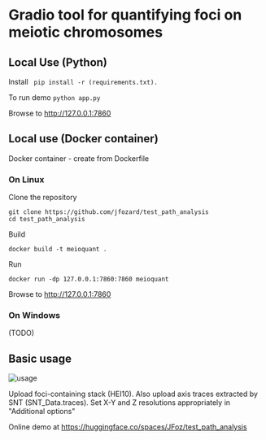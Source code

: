 
# Gradio tool for quantifying foci on meiotic chromosomes

## Local Use (Python)

Install 
``` pip install -r (requirements.txt).```

To run demo
``` python app.py ```

Browse to http://127.0.0.1:7860

## Local use (Docker container)

Docker container - create from Dockerfile

### On Linux

Clone the repository

```
git clone https://github.com/jfozard/test_path_analysis
cd test_path_analysis
```

Build
```
docker build -t meioquant .
```

Run
```
docker run -dp 127.0.0.1:7860:7860 meioquant
```

Browse to http://127.0.0.1:7860

### On Windows

(TODO)

## Basic usage

![usage](https://github.com/jfozard/test_path_analysis/assets/4390954/3519b10f-041e-4fa1-b8b2-8a648fd66c9c)

Upload foci-containing stack (HEI10). Also upload axis traces extracted by SNT (SNT_Data.traces).
Set X-Y and Z resolutions appropriately in "Additional options"

Online demo at https://huggingface.co/spaces/JFoz/test_path_analysis
